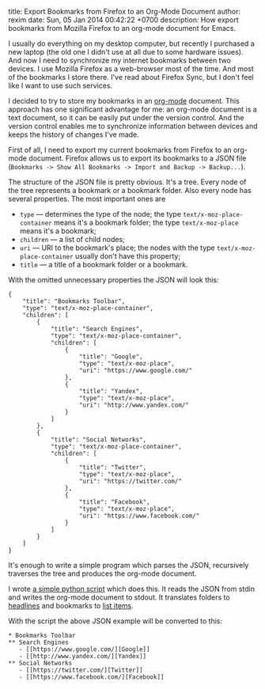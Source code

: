 title: Export Bookmarks from Firefox to an Org-Mode Document
author: rexim
date: Sun, 05 Jan 2014 00:42:22 +0700
description: How export bookmarks from Mozilla Firefox to an org-mode document for Emacs.

I usually do everything on my desktop computer, but recently I
purchased a new laptop (the old one I didn't use at all due to some
hardware issues). And now I need to synchronize my internet bookmarks
between two devices. I use Mozilla Firefox as a web-browser most of
the time. And most of the bookmarks I store there. I've read about
Firefox Sync, but I don't feel like I want to use such services.

I decided to try to store my bookmarks in an
[org-mode](http://orgmode.org/) document. This approach has one
significant advantage for me: an org-mode document is a text document,
so it can be easily put under the version control. And the version
control enables me to synchronize information between devices and
keeps the history of changes I've made.

First of all, I need to export my current bookmarks from Firefox to an
org-mode document. Firefox allows us to export its bookmarks to a JSON
file (`Bookmarks -> Show All Bookmarks -> Import and Backup ->
Backup...`).

The structure of the JSON file is pretty obvious. It's a tree. Every
node of the tree represents a bookmark or a bookmark folder. Also
every node has several properties. The most important ones are

* `type` &mdash; determines the type of the node; the type
  `text/x-moz-place-container` means it's a bookmark folder; the type
  `text/x-moz-place` means it's a bookmark;
* `children` &mdash; a list of child nodes;
* `uri` &mdash; URI to the bookmark's place; the nodes with the type
  `text/x-moz-place-container` usually don't have this property;
* `title` &mdash; a title of a bookmark folder or a bookmark.

With the omitted unnecessary properties the JSON will look this:

    {
        "title": "Bookmarks Toolbar",
        "type": "text/x-moz-place-container",
        "children": [
            {
                "title": "Search Engines",
                "type": "text/x-moz-place-container",
                "children": [
                    {
                        "title": "Google",
                        "type": "text/x-moz-place",
                        "uri": "https://www.google.com/"
                    },
                    {
                        "title": "Yandex",
                        "type": "text/x-moz-place",
                        "uri": "http://www.yandex.com/"
                    }
                ]
            },
            {
                "title": "Social Networks",
                "type": "text/x-moz-place-container",
                "children": [
                    {
                        "title": "Twitter",
                        "type": "text/x-moz-place",
                        "uri": "https://twitter.com/"
                    },
                    {
                        "title": "Facebook",
                        "type": "text/x-moz-place",
                        "uri": "https://www.facebook.com/"
                    }
                ]
            }
        ]
    }

It's enough to write a simple program which parses the JSON,
recursively traverses the tree and produces the org-mode document.

I wrote
[a simple python script](https://gist.github.com/rexim/8257108) which
does this. It reads the JSON from stdin and writes the org-mode
document to stdout. It translates folders to
[headlines](http://orgmode.org/manual/Headlines.html) and bookmarks to
[list items](http://orgmode.org/manual/Plain-lists.html).

With the script the above JSON example will be converted to this:

    * Bookmarks Toolbar
    ** Search Engines
       - [[https://www.google.com/][Google]]
       - [[http://www.yandex.com/][Yandex]]
    ** Social Networks
       - [[https://twitter.com/][Twitter]]
       - [[https://www.facebook.com/][Facebook]]
